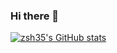 ### Hi there 👋
[![zsh35's GitHub stats](https://github-readme-stats.vercel.app/api?username=zsh35&show_icons=true&count_private=true&icon_color=008080&text_color=00AEFF&bg_color=27282200
)](https://github.com/chaizia)

<!--
**zsh/zsh** is a ✨ _special_ ✨ repository because its `README.md` (this file) appears on your GitHub profile.
Here are some ideas to get you started:
- 🔭 I’m currently working on ...
- 🌱 I’m currently learning ...
- 👯 I’m looking to collaborate on ...
- 🤔 I’m looking for help with ...
- 💬 Ask me about ...
- 📫 How to reach me: ...
- 😄 Pronouns: ...
- ⚡ Fun fact: ...
-->
